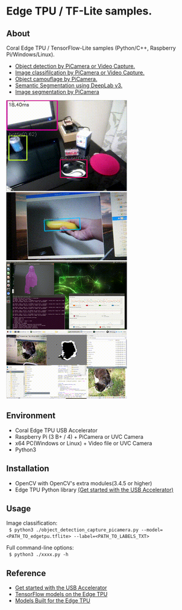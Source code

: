 # Edge TPU / TF-Lite samples.

## About
Coral Edge TPU / TensorFlow-Lite samples (Python/C++, Raspberry Pi/Windows/Linux).
 - [Object detection by PiCamera or Video Capture.](detection)
 - [Image classifilcation by PiCamera or Video Capture.](classify)
 - [Object camouflage by PiCamera.](camouflage) 
 - [Semantic Segmentation using DeepLab v3.](deeplab)
 - [Image segmentation by PiCamera](segmentation)

![detection](detection/g3doc/img/output.gif)
![camouflage](camouflage/g3doc/img/output.gif)
![deeplab](deeplab/g3doc/img/output.gif)
![segmentation](segmentation/g3doc/segmentation.gif)

## Environment
- Coral Edge TPU USB Accelerator
- Raspberry Pi (3 B+ / 4) + PiCamera or UVC Camera
- x64 PC(Windows or Linux) + Video file or UVC Camera
- Python3

## Installation
- OpenCV with OpenCV's extra modules(3.4.5 or higher)
- Edge TPU Python library [(Get started with the USB Accelerator)](https://coral.withgoogle.com/tutorials/accelerator/)

## Usage
Image classification:<br>
``` $ python3 ./object_detection_capture_picamera.py --model=<PATH_TO_edgetpu.tflite> --label=<PATH_TO_LABELS_TXT>```

Full command-line options:<br>
``` $ python3 ./xxxx.py -h```

## Reference
- [Get started with the USB Accelerator](https://coral.withgoogle.com/tutorials/accelerator/)
- [TensorFlow models on the Edge TPU](https://coral.withgoogle.com/tutorials/edgetpu-models-intro/#model-requirements)
- [Models Built for the Edge TPU](https://coral.withgoogle.com/models/)
